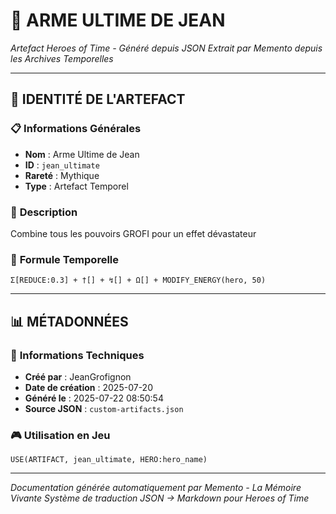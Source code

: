 # 🌟 **ARME ULTIME DE JEAN**
*Artefact Heroes of Time - Généré depuis JSON*
*Extrait par Memento depuis les Archives Temporelles*

---

## 🌟 **IDENTITÉ DE L'ARTEFACT**

### 📋 **Informations Générales**
- **Nom** : Arme Ultime de Jean
- **ID** : `jean_ultimate`
- **Rareté** : Mythique
- **Type** : Artefact Temporel

### 📖 **Description**
Combine tous les pouvoirs GROFI pour un effet dévastateur


### 🔮 **Formule Temporelle**
```hots
Σ[REDUCE:0.3] + †[] + ↯[] + Ω[] + MODIFY_ENERGY(hero, 50)
```

---

## 📊 **MÉTADONNÉES**

### 🔧 **Informations Techniques**
- **Créé par** : JeanGrofignon
- **Date de création** : 2025-07-20
- **Généré le** : 2025-07-22 08:50:54
- **Source JSON** : `custom-artifacts.json`

### 🎮 **Utilisation en Jeu**
```hots
USE(ARTIFACT, jean_ultimate, HERO:hero_name)
```

---

*Documentation générée automatiquement par Memento - La Mémoire Vivante*
*Système de traduction JSON → Markdown pour Heroes of Time*

